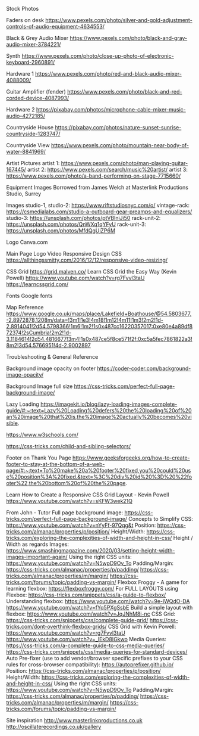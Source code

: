 Stock Photos


Faders on desk
https://www.pexels.com/photo/silver-and-gold-adjustment-controls-of-audio-equipment-4634553/

Black & Grey Audio Mixer
https://www.pexels.com/photo/black-and-gray-audio-mixer-3784221/

Synth
https://www.pexels.com/photo/close-up-photo-of-electronic-keyboard-2960891/

Hardware 1
https://www.pexels.com/photo/red-and-black-audio-mixer-4088009/

Guitar Amplifier (fender)
https://www.pexels.com/photo/black-and-red-corded-device-4087993/

Hardware 2
https://pixabay.com/photos/microphone-cable-mixer-music-audio-4272185/

Countryside House
https://pixabay.com/photos/nature-sunset-sunrise-countryside-1283747/

Countryside View
https://www.pexels.com/photo/mountain-near-body-of-water-8841969/

Artist Pictures
artist 1: https://www.pexels.com/photo/man-playing-guitar-167445/
artist 2: https://www.pexels.com/search/music%20artist/
artist 3: https://www.pexels.com/photo/a-band-performing-on-stage-7715660/


Equipment Images
Borrowed from James Welch at Masterlink Productions Studio, Surrey

Images
studio-1, studio-2: https://www.riftstudiosnyc.com/o/
vintage-rack: https://csmedialabs.com/studio-a-outboard-gear-preamps-and-equalizers/
studio-3: https://unsplash.com/photos/ptVBlniJi50
rack-unit-2: https://unsplash.com/photos/QnWXq1qYFyU
rack-unit-3: https://unsplash.com/photos/MfdQgUjZP6M

Logo
Canva.com



Main Page Logo Video Responsive Design CSS
https://allthingssmitty.com/2016/12/12/responsive-video-resizing/


CSS Grid
https://grid.malven.co/
Learn CSS Grid the Easy Way (Kevin Powell) https://www.youtube.com/watch?v=rg7Fvvl3taU
https://learncssgrid.com/


Fonts
Google fonts

Map Reference
https://www.google.co.uk/maps/place/Lakefield+Boathouse/@54.5803677,-2.8972878,1208m/data=!3m1!1e3!4m18!1m12!4m11!1m3!2m2!1d-2.8914041!2d54.5798366!1m6!1m2!1s0x487cc16220357017:0xe80e4a89df872374!2sCumbria!2m2!1d-3.1184614!2d54.4816677!3m4!1s0x487ce5f8ce571f2f:0xc5a5fec7861822a3!8m2!3d54.5766951!4d-2.9002897





Troubleshooting & General Reference

Background image opacity on footer
https://coder-coder.com/background-image-opacity/

Background Image full size
https://css-tricks.com/perfect-full-page-background-image/

Lazy Loading
https://imagekit.io/blog/lazy-loading-images-complete-guide/#:~:text=Lazy%20Loading%20defers%20the%20loading%20of%20an%20image%20that%20is,the%20image%20actually%20becomes%20visible.

https://www.w3schools.com/

https://css-tricks.com/child-and-sibling-selectors/

Footer on Thank You Page
https://www.geeksforgeeks.org/how-to-create-footer-to-stay-at-the-bottom-of-a-web-page/#:~:text=To%20make%20a%20footer%20fixed,you%20could%20use%20position%3A%20fixed.&text=%3C%20div%20id%20%3D%20%22footer%22,the%20bottom%20of%20the%20page.

Learn How to Create a Responsive CSS Grid Layout - Kevin Powell
https://www.youtube.com/watch?v=sKFW3wek21Q


From John - Tutor
Full page background image:
https://css-tricks.com/perfect-full-page-background-image/
Concepts to Simplify CSS:
https://www.youtube.com/watch?v=nYyFf-97Qqg&t
Position:
https://css-tricks.com/almanac/properties/p/position/
Height/Width:
https://css-tricks.com/exploring-the-complexities-of-width-and-height-in-css/
Height / Width as regards Images:
https://www.smashingmagazine.com/2020/03/setting-height-width-images-important-again/
Using the right CSS units:
https://www.youtube.com/watch?v=N5wpD9Ov_To
Padding/Margin:
https://css-tricks.com/almanac/properties/p/padding/
https://css-tricks.com/almanac/properties/m/margin/
https://css-tricks.com/forums/topic/padding-vs-margin/
Flexbox Froggy - A game for learning flexbox:
https://flexboxfroggy.com/
For FULL LAYOUTS using Flexbox:
https://css-tricks.com/snippets/css/a-guide-to-flexbox/
Understanding flexbox:
https://www.youtube.com/watch?v=9e-lWQdO-DA
https://www.youtube.com/watch?v=fYq5PXgSsbE
Build a simple layout with flexbox:
https://www.youtube.com/watch?v=JqJNhM8i-nc
CSS Grid:
https://css-tricks.com/snippets/css/complete-guide-grid/
https://css-tricks.com/dont-overthink-flexbox-grids/
CSS Grid with Kevin Powell:
https://www.youtube.com/watch?v=rg7Fvvl3taU
https://www.youtube.com/watch?v=_lEkD8IGkwo
Media Queries:
https://css-tricks.com/a-complete-guide-to-css-media-queries/
https://css-tricks.com/snippets/css/media-queries-for-standard-devices/
Auto Pre-fixer (use to add vendor/browser specific prefixes to your CSS rules for cross-browser compatibility):
https://autoprefixer.github.io/
Position:
https://css-tricks.com/almanac/properties/p/position/
Height/Width:
https://css-tricks.com/exploring-the-complexities-of-width-and-height-in-css/
Using the right CSS units:
https://www.youtube.com/watch?v=N5wpD9Ov_To
Padding/Margin:
https://css-tricks.com/almanac/properties/p/padding/
https://css-tricks.com/almanac/properties/m/margin/
https://css-tricks.com/forums/topic/padding-vs-margin/



Site inspiration 
http://www.masterlinkproductions.co.uk
http://oscillaterecordings.co.uk/gallery